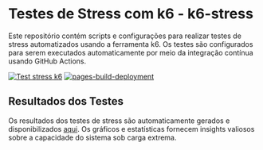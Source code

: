 # Testes de Stress com k6 - k6-stress

Este repositório contém scripts e configurações para realizar testes de stress automatizados usando a ferramenta k6. Os testes são configurados para serem executados automaticamente por meio da integração contínua usando GitHub Actions.

[![Test stress k6](https://github.com/Estima01/k6-stress/actions/workflows/stress_test.yml/badge.svg?branch=main)](https://github.com/Estima01/k6-stress/actions/workflows/stress_test.yml)
[![pages-build-deployment](https://github.com/Estima01/k6-stress/actions/workflows/pages/pages-build-deployment/badge.svg?branch=main&event=page_build)](https://github.com/Estima01/k6-stress/actions/workflows/pages/pages-build-deployment)

## Resultados dos Testes

Os resultados dos testes de stress são automaticamente gerados e disponibilizados [aqui](https://github.com/Estima01/k6-stress/actions/workflows/pages/pages-build-deployment). Os gráficos e estatísticas fornecem insights valiosos sobre a capacidade do sistema sob carga extrema.
